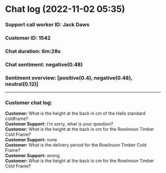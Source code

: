 # Chat log (2022-11-02 05:35)
### Support call worker ID: Jack Daws
### Customer ID: 1542
### Chat duration: 6m:28s
### Chat sentiment: negative(0.48)
### Sentiment overview: [positive(0.4), negative(0.48), neutral(0.12)]
---
### Customer chat log: 
**Customer:** What is the height at the back in cm of the Halls standard coldframe?<br>**Customer Support:** I'm sorry, what is your question?<br>**Customer:** What is the height at the back in cm for the Rowlinson Timber Cold Frame?<br>**Customer Support:** none<br>**Customer:** What is the delivery period for the Rowlinson Timber Cold Frame?<br>**Customer Support:** wrong<br>**Customer:** What is the height at the back in cm for the Rowlinson Timber Cold Frame?<br>